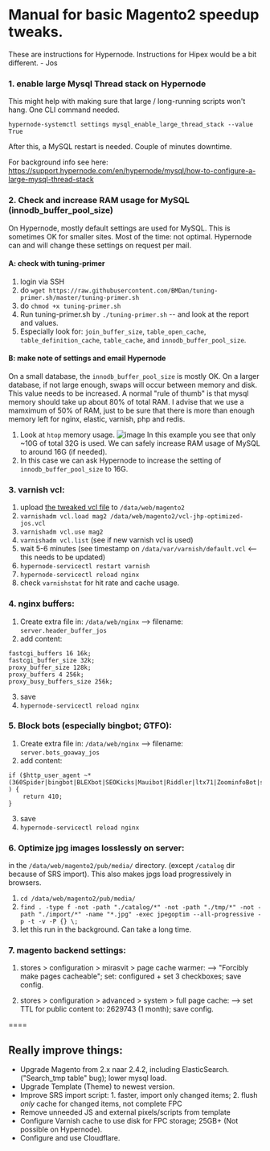 # Manual for basic Magento2 speedup tweaks.
These are instructions for Hypernode. Instructions for Hipex would be a bit different. - Jos


### 1. enable large Mysql Thread stack on Hypernode
This might help with making sure that large / long-running scripts won't hang. 
One CLI command needed.

`hypernode-systemctl settings mysql_enable_large_thread_stack --value True`

After this, a MySQL restart is needed. Couple of minutes downtime.

For background info see here: https://support.hypernode.com/en/hypernode/mysql/how-to-configure-a-large-mysql-thread-stack





### 2. Check and increase RAM usage for MySQL (innodb_buffer_pool_size)

On Hypernode, mostly default settings are used for MySQL. This is sometimes OK for smaller sites. Most of the time: not optimal.
Hypernode can and will change these settings on request per mail.

#### A: check with tuning-primer
1. login via SSH
2. do `wget https://raw.githubusercontent.com/BMDan/tuning-primer.sh/master/tuning-primer.sh`
3. do `chmod +x tuning-primer.sh`
4. Run tuning-primer.sh by `./tuning-primer.sh` -- and look at the report and values.
5. Especially look for: `join_buffer_size`, `table_open_cache`, `table_definition_cache`, `table_cache`, and `innodb_buffer_pool_size`.

#### B: make note of settings and email Hypernode
On a small database, the `innodb_buffer_pool_size` is mostly OK. On a larger database, if not large enough, swaps will occur between memory and disk.
This value needs to be increased. A normal "rule of thumb" is that mysql memory should take up about 80% of total RAM.
I advise that we use a mamximum of 50% of RAM, just to be sure that there is more than enough memory left for nginx, elastic, varnish, php and redis.
1. Look at `htop` memory usage.
![image](https://user-images.githubusercontent.com/80516148/126620340-a490ad5e-0507-4d0d-ba85-78667b544774.png)
In this example you see that only ~10G of total 32G is used. We can safely increase RAM usage of MySQL to around 16G (if needed).
2. In this case we can ask Hypernode to increase the setting of `innodb_buffer_pool_size` to 16G.




### 3. varnish vcl:

1. upload [the tweaked vcl file](https://github.com/JosQlicks/magento-speed-tweaks/blob/main/vcl-jhp-optimized-jos.vcl) to `/data/web/magento2`
2. `varnishadm vcl.load mag2 /data/web/magento2/vcl-jhp-optimized-jos.vcl`
3. `varnishadm vcl.use mag2`
4. `varnishadm vcl.list`  (see if new varnish vcl is used)
5. wait 5-6 minutes (see timestamp on `/data/var/varnish/default.vcl` <-- this needs to be updated)
6. `hypernode-servicectl restart varnish`
7. `hypernode-servicectl reload nginx`
8. check `varnishstat` for hit rate and cache usage.




### 4. nginx buffers:

1. Create extra file in: `/data/web/nginx` --> filename: `server.header_buffer_jos`
2. add content:
```
fastcgi_buffers 16 16k;
fastcgi_buffer_size 32k;
proxy_buffer_size 128k;
proxy_buffers 4 256k;
proxy_busy_buffers_size 256k;
```
3. save
4. `hypernode-servicectl reload nginx`



### 5. Block bots (especially bingbot; GTFO):

1. Create extra file in: `/data/web/nginx` --> filename: `server.bots_goaway_jos`
2. add content:
```
if ($http_user_agent ~* (360Spider|bingbot|BLEXbot|SEOKicks|Mauibot|Riddler|ltx71|ZoominfoBot|seznam|velen|GrapeshotCrawler|Baidu|Censys|Pinterest) ) {
    return 410;
}
```
3. save
4. `hypernode-servicectl reload nginx`




### 6. Optimize jpg images losslessly on server:
in the `/data/web/magento2/pub/media/` directory.
(except `/catalog` dir because of SRS import). This also makes jpgs load progressively in browsers.

1. `cd /data/web/magento2/pub/media/`
2. `find . -type f -not -path "./catalog/*" -not -path "./tmp/*" -not -path "./import/*" -name "*.jpg" -exec jpegoptim --all-progressive -p -t -v -P {} \;`
3. let this run in the background. Can take a long time.





### 7. magento backend settings:
1. stores > configuration > mirasvit > page cache warmer:
--> "Forcibly make pages cacheable"; set: configured + set 3 checkboxes; save config.

2. stores > configuration > advanced > system > full page cache: 
--> set TTL for public content to: 2629743 (1 month); save config.





====


## Really improve things:
- Upgrade Magento from 2.x naar 2.4.2, including ElasticSearch. ("Search_tmp table" bug); lower mysql load.
- Upgrade Template (Theme) to newest version.
- Improve SRS import script: 1. faster, import only changed items; 2. flush *only* cache for changed items, not complete FPC
- Remove unneeded JS and external pixels/scripts from template
- Configure Varnish cache to use disk for FPC storage; 25GB+ (Not possible on Hypernode).
- Configure and use Cloudflare.

